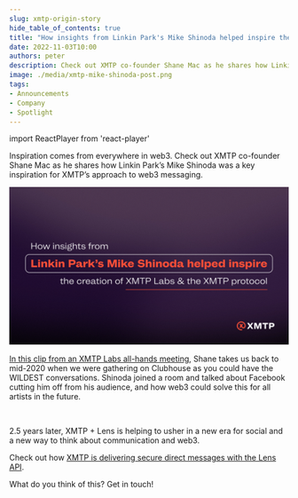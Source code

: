 ```yaml
---
slug: xmtp-origin-story
hide_table_of_contents: true
title: "How insights from Linkin Park's Mike Shinoda helped inspire the creation of XMTP"
date: 2022-11-03T10:00
authors: peter
description: Check out XMTP co-founder Shane Mac as he shares how Linkin Park’s Mike Shinoda was a key inspiration for XMTP’s approach to web3 messaging.
image: ./media/xmtp-mike-shinoda-post.png
tags:
- Announcements
- Company
- Spotlight
---
```

import ReactPlayer from 'react-player'

Inspiration comes from everywhere in web3. Check out XMTP co-founder Shane Mac as he shares how Linkin Park’s Mike Shinoda was a key inspiration for XMTP’s approach to web3 messaging.

![](./media/xmtp-mike-shinoda-post.png)

<!--truncate-->

[In this clip from an XMTP Labs all-hands meeting](https://youtu.be/AboZKQE_jnc), Shane takes us back to mid-2020 when we were gathering on Clubhouse as you could have the WILDEST conversations. Shinoda joined a room and talked about Facebook cutting him off from his audience, and how web3 could solve this for all artists in the future.

<ReactPlayer width="100%" controls url='https://youtu.be/AboZKQE_jnc' />

<br/>

2.5 years later, XMTP + Lens is helping to usher in a new era for social and a new way to think about communication and web3.

Check out how [XMTP is delivering secure direct messages with the Lens API](lens-dms-with-xmtp/).

What do you think of this? Get in touch!
